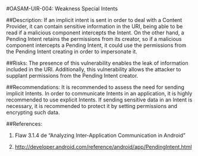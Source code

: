 
#OASAM-UIR-004: Weakness Special Intents

##Description:
If an implicit intent is sent in order to deal with a Content Provider, it can contain sensitive information in the URI, being able to be read if a malicious component intercepts the Intent.
On the other hand, a Pending Intent retains the permissions from its creator, so if a malicious component intercepts a Pending Intent, it could use the permissions from the Pending Intent creating in order to impersonate it.

##Risks:
The presence of this vulnerability enables the leak of information included in the URI. Additionally, this vulnerability allows the attacker to supplant permissions from the Pending Intent creator.

##Recommendations:
It is recommended to assess the need for sending implicit Intents. In order to communicate Intents in an application, it is highly recommended to use explicit Intents. If sending sensitive data in an Intent is necessary, it is recommended to protect it by setting permissions and encrypting such data.

##References:
1. Flaw 3.1.4 de “Analyzing Inter-Application Communication in Android”

2. http://developer.android.com/reference/android/app/PendingIntent.html
